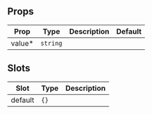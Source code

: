 <!-- This file is automatically generated, do not edit manually. -->

## Props

| Prop | Type | Description | Default |
| ---- | ---- | ----------- | ------- |
| value* | `string` |  |  |


## Slots

| Slot | Type | Description |
| --------- | ---- | ----------- |
| default | `{}` |  |

